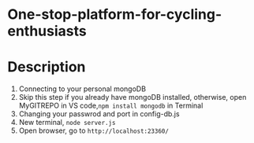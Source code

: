 # One-stop-platform-for-cycling-enthusiasts
# Description
1. Connecting to your personal mongoDB
2. Skip this step if you already have mongoDB installed, otherwise, open MyGITREPO in VS code,<code>npm install mongodb</code> in Terminal
3. Changing your passwrod and port in config-db.js
4. New terminal, <code>node server.js</code>
5. Open browser, go to <code>http://localhost:23360/</code>
